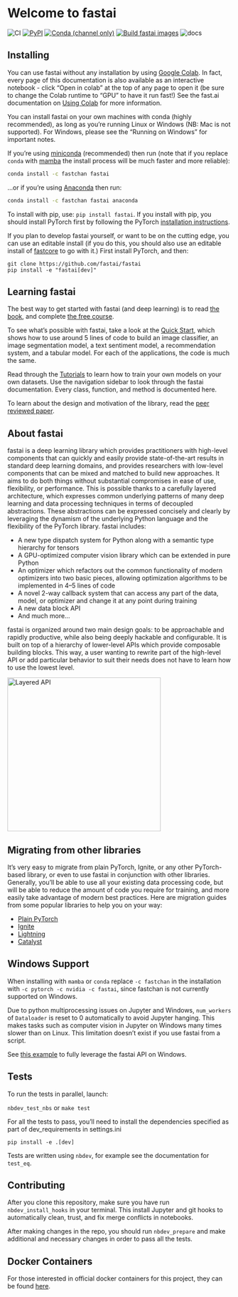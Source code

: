 Welcome to fastai
================

<!-- WARNING: THIS FILE WAS AUTOGENERATED! DO NOT EDIT! -->

![CI](https://github.com/fastai/fastai/workflows/CI/badge.svg)
[![PyPI](https://img.shields.io/pypi/v/fastai?color=blue&label=pypi%20version.png)](https://pypi.org/project/fastai/#description)
[![Conda (channel
only)](https://img.shields.io/conda/vn/fastai/fastai?color=seagreen&label=conda%20version.png)](https://anaconda.org/fastai/fastai)
[![Build fastai
images](https://github.com/fastai/docker-containers/workflows/Build%20fastai%20images/badge.svg)](https://github.com/fastai/docker-containers)
![docs](https://github.com/fastai/fastai/workflows/docs/badge.svg)

## Installing

You can use fastai without any installation by using [Google
Colab](https://colab.research.google.com/). In fact, every page of this
documentation is also available as an interactive notebook - click “Open
in colab” at the top of any page to open it (be sure to change the Colab
runtime to “GPU” to have it run fast!) See the fast.ai documentation on
[Using Colab](https://course.fast.ai/start_colab) for more information.

You can install fastai on your own machines with conda (highly
recommended), as long as you’re running Linux or Windows (NB: Mac is not
supported). For Windows, please see the “Running on Windows” for
important notes.

If you’re using
[miniconda](https://docs.conda.io/en/latest/miniconda.html)
(recommended) then run (note that if you replace `conda` with
[mamba](https://github.com/mamba-org/mamba) the install process will be
much faster and more reliable):

``` bash
conda install -c fastchan fastai
```

…or if you’re using
[Anaconda](https://www.anaconda.com/products/individual) then run:

``` bash
conda install -c fastchan fastai anaconda
```

To install with pip, use: `pip install fastai`. If you install with pip,
you should install PyTorch first by following the PyTorch [installation
instructions](https://pytorch.org/get-started/locally/).

If you plan to develop fastai yourself, or want to be on the cutting
edge, you can use an editable install (if you do this, you should also
use an editable install of
[fastcore](https://github.com/fastai/fastcore) to go with it.) First
install PyTorch, and then:

    git clone https://github.com/fastai/fastai
    pip install -e "fastai[dev]"

## Learning fastai

The best way to get started with fastai (and deep learning) is to read
[the
book](https://www.amazon.com/Deep-Learning-Coders-fastai-PyTorch/dp/1492045527),
and complete [the free course](https://course.fast.ai).

To see what’s possible with fastai, take a look at the [Quick
Start](https://docs.fast.ai/quick_start.html), which shows how to use
around 5 lines of code to build an image classifier, an image
segmentation model, a text sentiment model, a recommendation system, and
a tabular model. For each of the applications, the code is much the
same.

Read through the [Tutorials](https://docs.fast.ai/tutorial.html) to
learn how to train your own models on your own datasets. Use the
navigation sidebar to look through the fastai documentation. Every
class, function, and method is documented here.

To learn about the design and motivation of the library, read the [peer
reviewed paper](https://www.mdpi.com/2078-2489/11/2/108/htm).

## About fastai

fastai is a deep learning library which provides practitioners with
high-level components that can quickly and easily provide
state-of-the-art results in standard deep learning domains, and provides
researchers with low-level components that can be mixed and matched to
build new approaches. It aims to do both things without substantial
compromises in ease of use, flexibility, or performance. This is
possible thanks to a carefully layered architecture, which expresses
common underlying patterns of many deep learning and data processing
techniques in terms of decoupled abstractions. These abstractions can be
expressed concisely and clearly by leveraging the dynamism of the
underlying Python language and the flexibility of the PyTorch library.
fastai includes:

- A new type dispatch system for Python along with a semantic type
  hierarchy for tensors
- A GPU-optimized computer vision library which can be extended in pure
  Python
- An optimizer which refactors out the common functionality of modern
  optimizers into two basic pieces, allowing optimization algorithms to
  be implemented in 4–5 lines of code
- A novel 2-way callback system that can access any part of the data,
  model, or optimizer and change it at any point during training
- A new data block API
- And much more…

fastai is organized around two main design goals: to be approachable and
rapidly productive, while also being deeply hackable and configurable.
It is built on top of a hierarchy of lower-level APIs which provide
composable building blocks. This way, a user wanting to rewrite part of
the high-level API or add particular behavior to suit their needs does
not have to learn how to use the lowest level.

<img alt="Layered API" src="images/layered.png" width="345">

## Migrating from other libraries

It’s very easy to migrate from plain PyTorch, Ignite, or any other
PyTorch-based library, or even to use fastai in conjunction with other
libraries. Generally, you’ll be able to use all your existing data
processing code, but will be able to reduce the amount of code you
require for training, and more easily take advantage of modern best
practices. Here are migration guides from some popular libraries to help
you on your way:

- [Plain PyTorch](https://docs.fast.ai/examples/migrating_pytorch.html)
- [Ignite](https://docs.fast.ai/examples/migrating_ignite.html)
- [Lightning](https://docs.fast.ai/examples/migrating_lightning.html)
- [Catalyst](https://docs.fast.ai/examples/migrating_catalyst.html)

## Windows Support

When installing with `mamba` or `conda` replace `-c fastchan` in the
installation with `-c pytorch -c nvidia -c fastai`, since fastchan is
not currently supported on Windows.

Due to python multiprocessing issues on Jupyter and Windows,
`num_workers` of `Dataloader` is reset to 0 automatically to avoid
Jupyter hanging. This makes tasks such as computer vision in Jupyter on
Windows many times slower than on Linux. This limitation doesn’t exist
if you use fastai from a script.

See [this
example](https://github.com/fastai/fastai/blob/master/nbs/examples/dataloader_spawn.py)
to fully leverage the fastai API on Windows.

## Tests

To run the tests in parallel, launch:

`nbdev_test_nbs` or `make test`

For all the tests to pass, you’ll need to install the dependencies
specified as part of dev_requirements in settings.ini

`pip install -e .[dev]`

Tests are written using `nbdev`, for example see the documentation for
`test_eq`.

## Contributing

After you clone this repository, make sure you have run
`nbdev_install_hooks` in your terminal. This install Jupyter and git
hooks to automatically clean, trust, and fix merge conflicts in
notebooks.

After making changes in the repo, you should run `nbdev_prepare` and
make additional and necessary changes in order to pass all the tests.

## Docker Containers

For those interested in official docker containers for this project,
they can be found
[here](https://github.com/fastai/docker-containers#fastai).
